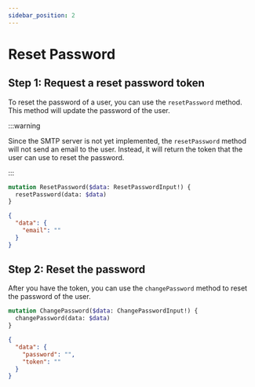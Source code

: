 ```yaml
---
sidebar_position: 2
---
```


# Reset Password

## Step 1: Request a reset password token

To reset the password of a user, you can use the `resetPassword` method. This method will update the password of the user.

:::warning

Since the SMTP server is not yet implemented, the `resetPassword` method will not send an email to the user. Instead, it will return the token that the user can use to reset the password.

:::

``` graphql
mutation ResetPassword($data: ResetPasswordInput!) {
  resetPassword(data: $data)
}
```

``` json
{
  "data": {
    "email": ""
  }
}
```

## Step 2: Reset the password

After you have the token, you can use the `changePassword` method to reset the password of the user.

``` graphql
mutation ChangePassword($data: ChangePasswordInput!) {
  changePassword(data: $data)
}
```

``` json
{
  "data": {
    "password": "",
    "token": ""
  }
}
```
